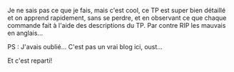 Je ne sais pas ce que je fais, mais c'est cool, ce TP est super bien détaillé
et on apprend rapidement, sans se perdre, et en observant ce que chaque commande
fait à l'aide des descriptions du TP. Par contre RIP les mauvais en anglais...

PS : J'avais oublié... C'est pas un vrai blog ici, oust...

Et c'est reparti!
